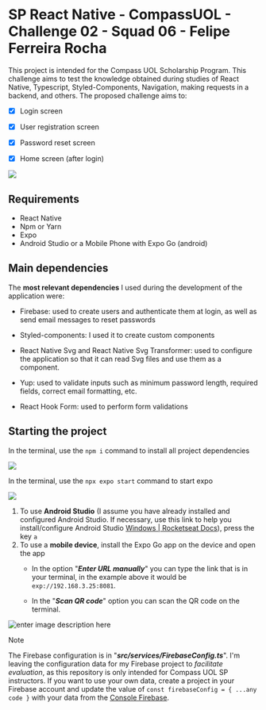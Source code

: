 
# SP React Native - CompassUOL - Challenge 02 - Squad 06 - Felipe Ferreira Rocha

This project is intended for the Compass UOL Scholarship Program. This challenge aims to test the knowledge obtained during studies of React Native, Typescript, Styled-Components, Navigation, making requests in a backend, and others. The proposed challenge aims to:

 - [x] Login screen
 - [x] User registration screen
 - [x] Password reset screen
 - [x] Home screen (after login)


![](https://drive.google.com/file/d/1rWgXgSLidbtL0t4lzKwx6cE9wsSPvWB1/view)

## Requirements

- React Native
- Npm or Yarn
- Expo
- Android Studio or a Mobile Phone with Expo Go (android)

## Main dependencies

The **most relevant dependencies** I used during the development of the application were:

 - Firebase: used to create users and authenticate them at login, as
   well as send email messages to reset passwords
   
 - Styled-components: I used it to create custom components
   
  - React Native Svg and React Native Svg Transformer: used to configure
   the application so that it can read Svg files and use them as a
   component.
   
  - Yup: used to validate inputs such as minimum password length,
   required fields, correct email formatting, etc.
   
  - React Hook Form: used to perform form validations

## Starting the project

 In the terminal, use the `npm i` command to install all project dependencies
 
![](https://lh3.googleusercontent.com/drive-viewer/AITFw-xZO_oV7MCwwEUuk3Eg9_9xTnR6Px37T0hw8rdeprR3Lfnui3VfeYO2zLS-PVlH_ajNGXjYbOkvFXMwMBzPBPCvPpTWnw=w1920-h961)
 
 In the terminal, use the `npx expo start` command to start expo
 
![](https://lh3.googleusercontent.com/drive-viewer/AITFw-zgq6CgOeeGaRX2-fNWeRRnUUhgMNPmGusNmu3A8zLzXD06JU5bGSuCP1AEtbKWi61mpGuR5ZGafk57HV-kZ6yQzJy9=w1920-h961)

 1. To use **Android Studio** (I assume you have already installed and configured Android Studio. If necessary, use this link to help you install/configure Android Studio [Windows | Rocketseat Docs](https://react-native.rocketseat.dev/android/windows)), press the key `a`
2. To use a **mobile device**, install the Expo Go app on the device and open the app
	- In the option "***Enter URL manually***" you can type the link that is in your terminal, in the example above it would be `exp://192.168.3.25:8081`.

	- In the "***Scan QR code***" option you can scan the QR code on the terminal.


![enter image description here](https://lh3.googleusercontent.com/drive-viewer/AITFw-wRquzjjdSJA3G_QVA5O0Bi9Poamb-piIJuYCdd6Agj0shbx6AhJs1BI4ykCS9BOtQWhnw1qIncYMQQOiEP8DR_47Z5DQ=w1360-h649)



> [!NOTE]
> The Firebase configuration is in "***src/services/FirebaseConfig.ts***". I'm leaving the configuration data for my Firebase project to *facilitate evaluation*, as this repository is only intended for Compass UOL SP instructors. If you want to use your own data, create a project in your Firebase account and update the value of `const firebaseConfig = { ...any code }` with your data from the [Console Firebase](https://firebase.google.com/?hl=pt).
